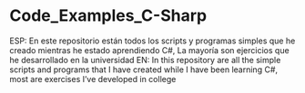 # Code_Examples_C-Sharp
ESP: En este repositorio están todos los scripts y programas simples que he creado mientras he estado aprendiendo C#, La mayoría son ejercicios que he desarrollado en la universidad EN: In this repository are all the simple scripts and programs that I have created while I have been learning C#, most are exercises I’ve developed in college 

